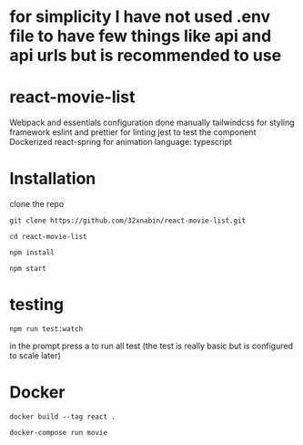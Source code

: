 # for simplicity I have not used .env file to have few things like api and api urls but is recommended to use
# react-movie-list
Webpack and essentials configuration done manually
tailwindcss for styling framework
eslint and prettier for linting
jest to test the component
Dockerized
react-spring for animation
language: typescript

# Installation

clone the repo
```
git clone https://github.com/32xnabin/react-movie-list.git
```
```
cd react-movie-list
```
```
npm install
```
```
npm start
```

# testing
```
npm run test:watch
```
in the prompt press a to run all test
(the test is really basic but is configured to scale later)
# Docker
```
docker build --tag react .
```
```
docker-compose run movie
```







